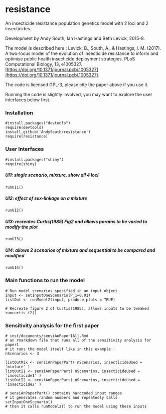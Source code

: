# resistance

An insecticide resistance population genetics model with 2 loci and 2 insecticides.

Development by Andy South, Ian Hastings and Beth Levick, 2015-8.

The model is described here :
Levick, B., South, A., & Hastings, I. M. (2017). A two-locus model of the evolution of insecticide resistance to inform and optimise public health insecticide deployment strategies. PLoS Computational Biology, 13, e1005327. [https://doi.org/10.1371/journal.pcbi.1005327](https://doi.org/10.1371/journal.pcbi.1005327).

The code is licensed GPL-3, please cite the paper above if you use it.

Running the code is slightly involved, you may want to explore the user interfaces below first.


### Installation

    #install.packages("devtools")
    require(devtools)    
    install_github('AndySouth/resistance')  
    require(resistance)
    
    
### User Interfaces

    #install.packages("shiny")
    require(shiny) 
    
##### UI1: single scenario, mixture, show all 4 loci    
    
    runUI1() 
    
##### UI2: effect of sex-linkage on a mixture
    
    runUI2() 

##### UI3: recreates Curtis(1985) Fig2 and allows params to be varied to modify the plot      

    runUI3()
   
##### UI4: allows 2 scenarios of mixture and sequential to be compared and modified   

    runUI4()   
    
### Main functions to run the model

    # Run model scenarios specified in an input object
    input <- setInputOneScenario(P_1=0.01)
    listOut <- runModel2(input, produce.plots = TRUE)
  
    # Recreate figure 2 of Curtis(1985), allows inputs to be tweaked
    runcurtis_f2()
  
### Sensitivity analysis for the first paper 

    # inst/documents/sensiAnPaper1All.Rmd
    # an rmarkdown file that runs all of the sensitivity analysis for paper1
    # it runs the model itself like in this example :
    nScenarios <- 3 

    listOutMix <- sensiAnPaperPart( nScenarios, insecticideUsed = 'mixture' )
    listOutI1 <- sensiAnPaperPart( nScenarios, insecticideUsed = 'insecticide1' )
    listOutI2 <- sensiAnPaperPart( nScenarios, insecticideUsed = 'insecticide2' )
  
    # sensiAnPaperPart() contains hardcoded input ranges
    # it generates random numbers and repeatedly calls setInputOneScenario()
    # then it calls runModel2() to run the model using these inputs
  